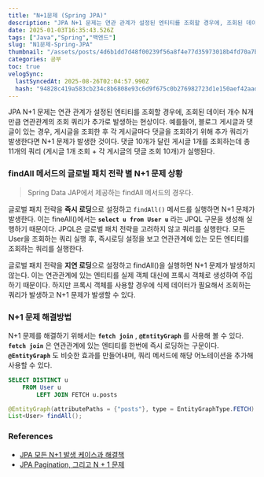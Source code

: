 ```yaml
---
title: "N+1문제 (Spring JPA)"
description: "JPA N+1 문제는 연관 관계가 설정된 엔티티를 조회할 경우에, 조회된 데이터 개수 N개 만큼 연관관계의 조회 쿼리가 추가로 발생하느 ㄴ현상이다. 예를들어, 블로그 게시글과 댓글이 있는 경우, 게시글을 조회한 후 각 게시글마다 댓글을 조회하기 위해 추가 쿼리가 발생한"
date: 2025-01-03T16:35:43.526Z
tags: ["Java","Spring","백엔드"]
slug: "N1문제-Spring-JPA"
thumbnail: "/assets/posts/4d6b1dd7d48f00239f56a8f4e77d35973018b4fd70a7b595f0d9dc0233c6aa51.png"
categories: 공부
toc: true
velogSync:
  lastSyncedAt: 2025-08-26T02:04:57.990Z
  hash: "94828c419a583cb234c8b6808e93c6d9f675c0b276982723d1e150aef42aadd1"
---
```


JPA N+1 문제는 연관 관계가 설정된 엔티티를 조회할 경우에, 조회된 데이터 개수 N개 만큼 연관관계의 조회 쿼리가 추가로 발생하는 현상이다. 예를들어, 블로그 게시글과 댓글이 있는 경우, 게시글을 조회한 후 각 게시글마다 댓글을 조회하기 위해 추가 쿼리가 발생한다면 N+1 문제가 발생한 것이다. 댓글 10개가 달린 게시글 1개를 조회하는데 총 11개의 쿼리 (게시글 1개 조회 + 각 게시글의 댓글 조회 10개)가 실행된다.

### findAll 메서드의 글로벌 패치 전략 별 N+1 문제 상황
> Spring Data JAP에서 제공하는 findAll 메서드의 경우다.

글로벌 패치 전략을 **즉시 로딩**으로 설정하고 `findAll()` 메서드를 실행하면 N+1 문제가 발생한다. 이는 fineAll()에서는 **`select u from User u`** 라는 JPQL 구문을 생성해 실행하기 때문이다. JPQL은 글로벌 패치 전략을 고려하지 않고 쿼리를 실행한다. 모든 User을 조회하는 쿼리 실행 후, 즉시로딩 설정을 보고 연관관계에 있는 모든 엔티티를 조회하는 쿼리를 실행한다.

글로벌 패치 전략을 **지연 로딩**으로 설정하고 findAll()을 실행하면 N+1 문제가 발생하지 않는다. 이는 연관관계에 있는 엔티티를 실제 객체 대신에 프록시 객체로 생성하여 주입하기 때문이다. 하지만 프록시 객체를 사용할 경우에 식제 데이터가 필요해서 조회하는 쿼리가 발생하고 N+1 문제가 발생할 수 있다.

### N+1 문제 해결방법
N+1 문제를 해결하기 위해서는 **`fetch join`** , **`@EntityGraph`** 를 사용해 볼 수 있다. **`fetch join`** 은 연관관계에 있는 엔티티를 한번에 즉시 로딩하는 구문이다. **`@EntityGraph`** 도 비슷한 효과를 만들어내며, 쿼리 메서드에 해당 어노테이션을 추가해 사용할 수 있다.

```sql
SELECT DISTINCT u
	FROM User u
    	LEFT JOIN FETCH u.posts
```

```java
@EntityGraph(attributePaths = {"posts"}, type = EntityGraphType.FETCH)
List<User> findAll();
```

### References
- [JPA 모든 N+1 발생 케이스과 해결책
](https://velog.io/@jinyoungchoi95/JPA-%EB%AA%A8%EB%93%A0-N1-%EB%B0%9C%EC%83%9D-%EC%BC%80%EC%9D%B4%EC%8A%A4%EA%B3%BC-%ED%95%B4%EA%B2%B0%EC%B1%85)
- [JPA Pagination, 그리고 N + 1 문제
](https://tecoble.techcourse.co.kr/post/2021-07-26-jpa-pageable/)